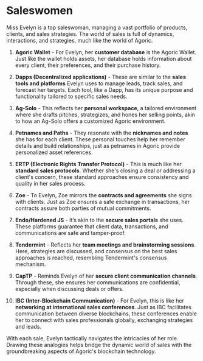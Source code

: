 # Saleswomen

Miss Evelyn is a top saleswoman, managing a vast portfolio of products, clients, and sales strategies. The world of sales is full of dynamics, interactions, and strategies, much like the world of Agoric.

1. **Agoric Wallet** - For Evelyn, her **customer database** is the Agoric Wallet. Just like the wallet holds assets, her database holds information about every client, their preferences, and their purchase history.

2. **Dapps (Decentralized applications)** - These are similar to the **sales tools and platforms** Evelyn uses to manage leads, track sales, and forecast her targets. Each tool, like a Dapp, has its unique purpose and functionality tailored to specific sales needs.

3. **Ag-Solo** - This reflects her **personal workspace**, a tailored environment where she drafts pitches, strategizes, and hones her selling points, akin to how an Ag-Solo offers a customized Agoric environment.

4. **Petnames and Paths** - They resonate with the **nicknames and notes** she has for each client. These personal touches help her remember details and build relationships, just as petnames in Agoric provide personalized asset references.

5. **ERTP (Electronic Rights Transfer Protocol)** - This is much like her **standard sales protocols**. Whether she's closing a deal or addressing a client's concern, these standard approaches ensure consistency and quality in her sales process.

6. **Zoe** - To Evelyn, Zoe mirrors the **contracts and agreements** she signs with clients. Just as Zoe ensures a safe exchange in transactions, her contracts assure both parties of mutual commitments.

7. **Endo/Hardened JS** - It’s akin to the **secure sales portals** she uses. These platforms guarantee that client data, transactions, and communications are safe and tamper-proof.

8. **Tendermint** - Reflects her **team meetings and brainstorming sessions**. Here, strategies are discussed, and consensus on the best sales approaches is reached, resembling Tendermint's consensus mechanism.

9. **CapTP** - Reminds Evelyn of her **secure client communication channels**. Through these, she ensures her communications are confidential, especially when discussing deals or offers.

10. **IBC (Inter-Blockchain Communication)** - For Evelyn, this is like her **networking at international sales conferences**. Just as IBC facilitates communication between diverse blockchains, these conferences enable her to connect with sales professionals globally, exchanging strategies and leads.

With each sale, Evelyn tactically navigates the intricacies of her role. Drawing these analogies helps bridge the dynamic world of sales with the groundbreaking aspects of Agoric's blockchain technology.